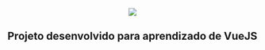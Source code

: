 <div align="center">
  <img src="https://user-images.githubusercontent.com/36344130/78929576-09119480-7a79-11ea-98ef-55853f468574.png">
</div>

## Projeto desenvolvido para aprendizado de VueJS